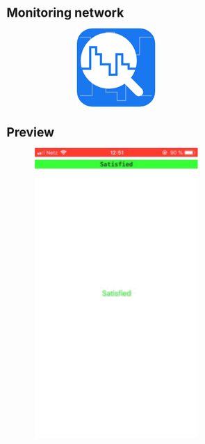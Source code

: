 # Monitoring network
<p align="center">
<img src="networkMonitoring/Assets.xcassets/AppIcon.appiconset/Group 1@3x-1.png" width=180 height=180>
</p>

# Preview
<p align="center">
<img src=image-master.gif width=375 height=667>
</p>
  
